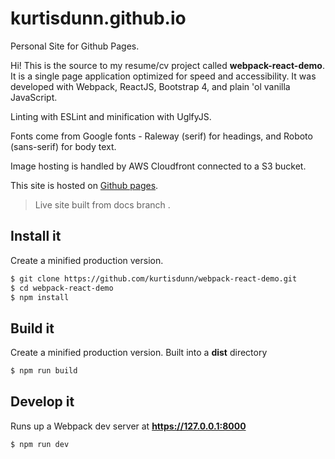 # kurtisdunn.github.io
Personal Site for Github Pages.

Hi!  This is the source to my resume/cv project called **webpack-react-demo**.
It is a single page application optimized for speed and accessibility. It was developed with Webpack, ReactJS, Bootstrap 4, and plain 'ol vanilla JavaScript.

Linting with ESLint and minification with UglfyJS.

Fonts come from Google fonts - Raleway (serif) for headings, and Roboto (sans-serif) for body text.

Image hosting is handled by AWS Cloudfront connected to a S3 bucket.

This site is hosted on [Github pages](https://github.com/kurtisdunn/kurtisdunn.github.io).


> Live site built from docs branch .

## Install it
Create a minified production version.
```bash
$ git clone https://github.com/kurtisdunn/webpack-react-demo.git
$ cd webpack-react-demo
$ npm install
```

## Build it
Create a minified production version. Built into a **dist** directory
```bash
$ npm run build
```


## Develop it
Runs up a Webpack dev server at **https://127.0.0.1:8000**
```bash
$ npm run dev
```
